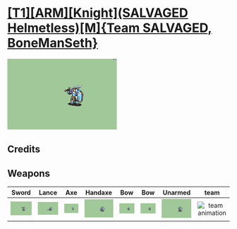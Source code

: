 # [\[T1\]\[ARM\]\[Knight\]\(SALVAGED Helmetless\)\[M\]{Team SALVAGED, BoneManSeth}](./%5BT1%5D%5BARM%5D%5BKnight%5D(SALVAGED%20Helmetless)%5BM%5D%7BTeam%20SALVAGED,%20BoneManSeth%7D)

<img src="./1.%20Sword/Sword_000.png" alt="[T1][ARM][Knight](SALVAGED Helmetless)[M]{Team SALVAGED, BoneManSeth} standing" />

## Credits



## Weapons


|Sword |Lance |Axe |Handaxe |Bow |Bow |Unarmed |team |
|  :---: | :---: | :---: | :---: | :---: | :---: | :---: | :---: |
| <img alt="Sword animation" src="./1.%20Sword/Sword.gif" /> | <img alt="Lance animation" src="./2.%20Lance/Lance.gif" /> | <img alt="Axe animation" src="./3.%20Axe/Axe.gif" /> | <img alt="Handaxe animation" src="./4.%20Handaxe/Handaxe.gif" /> | <img alt="Bow animation" src="./5.%20Bow/Bow.gif" /> | <img alt="Bow animation" src="./5.%20Bow%20(shield%20on%20back)/Bow.gif" /> | <img alt="Unarmed animation" src="./8.%20Unarmed/Unarmed.gif" /> | <img alt="team animation" src="./team%20palettes/team.gif" /> |
